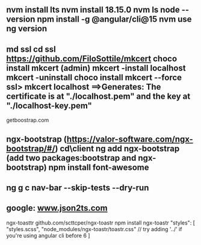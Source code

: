 
nvm install lts
nvm install 18.15.0
nvm ls
node --version
npm install -g @angular/cli@15
nvm use <version>
ng version
--------------------------------------
md ssl
cd ssl
https://github.com/FiloSottile/mkcert
choco install mkcert (admin)
mkcert -install localhost
mkcert -uninstall
choco install mkcert --force
ssl> mkcert localhost ==>Generates: The certificate is at "./localhost.pem" and the key at "./localhost-key.pem" 
-------------------------------------
getboostrap.com

ngx-bootstrap (https://valor-software.com/ngx-bootstrap/#/)
cd\client
ng add ngx-bootstrap (add two packages:bootstrap and ngx-bootstrap)
npm install font-awesome
--------------------------------
ng g c nav-bar --skip-tests --dry-run
----------------------------------
google: www.json2ts.com
-------------------------------------
ngx-toasttr
github.com/scttcper/ngx-toastr
npm install ngx-toastr 
"styles": [
  "styles.scss",
  "node_modules/ngx-toastr/toastr.css" // try adding '../' if you're using angular cli before 6
]


